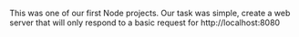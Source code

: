 This was one of our first Node projects. Our task was simple, create a web server that will only respond to a basic request for http://localhost:8080 


